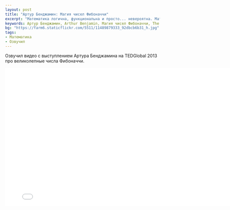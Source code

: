 ```yaml
---
layout: post
title: "Артур Бенджамин: Магия чисел Фибоначчи"
excerpt: "Математика логична, функциональна и просто... невероятна. Математический маг Артур Бенджамин исследует скрытые свойства странного и чудесного набора чисел — последовательности Фибоначчи."
keywords: Артур Бенджамин, Arthur Benjamin, Магия чисел Фибоначчи, The magic of Fibonacci numbers, видео TED на русском, TEDGlobal 2013, числа Фибоначчи, математика
bg: "https://farm6.staticflickr.com/5511/11489879333_92dbcb6b31_h.jpg"
tags:
- Математика
- Озвучил
---
```


Озвучил видео с выступлением Артура Бенджамина на TEDGlobal 2013 про великолепные числа Фибоначчи.

<iframe width="800" height="450" src="//www.youtube.com/embed/50kPD_iy8xU" frameborder="0" allowfullscreen></iframe>
